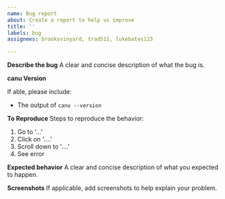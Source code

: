```yaml
---
name: Bug report
about: Create a report to help us improve
title: ''
labels: bug
assignees: brooksvinyard, trad511, lukebates123

---
```


**Describe the bug**
A clear and concise description of what the bug is.

**canu Version**

If able, please include:
- The output of `canu --version`

**To Reproduce**
Steps to reproduce the behavior:
1. Go to '...'
2. Click on '....'
3. Scroll down to '....'
4. See error

**Expected behavior**
A clear and concise description of what you expected to happen.

**Screenshots**
If applicable, add screenshots to help explain your problem.
